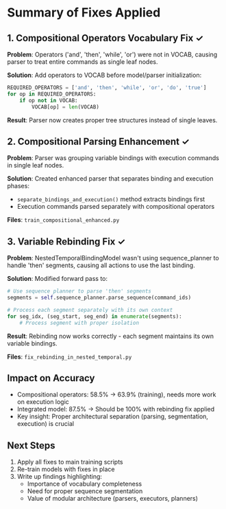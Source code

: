 # Summary of Fixes Applied

## 1. Compositional Operators Vocabulary Fix ✓
**Problem**: Operators ('and', 'then', 'while', 'or') were not in VOCAB, causing parser to treat entire commands as single leaf nodes.

**Solution**: Add operators to VOCAB before model/parser initialization:
```python
REQUIRED_OPERATORS = ['and', 'then', 'while', 'or', 'do', 'true']
for op in REQUIRED_OPERATORS:
    if op not in VOCAB:
        VOCAB[op] = len(VOCAB)
```

**Result**: Parser now creates proper tree structures instead of single leaves.

## 2. Compositional Parsing Enhancement ✓
**Problem**: Parser was grouping variable bindings with execution commands in single leaf nodes.

**Solution**: Created enhanced parser that separates binding and execution phases:
- `separate_bindings_and_execution()` method extracts bindings first
- Execution commands parsed separately with compositional operators

**Files**: `train_compositional_enhanced.py`

## 3. Variable Rebinding Fix ✓
**Problem**: NestedTemporalBindingModel wasn't using sequence_planner to handle 'then' segments, causing all actions to use the last binding.

**Solution**: Modified forward pass to:
```python
# Use sequence planner to parse 'then' segments
segments = self.sequence_planner.parse_sequence(command_ids)

# Process each segment separately with its own context
for seg_idx, (seg_start, seg_end) in enumerate(segments):
    # Process segment with proper isolation
```

**Result**: Rebinding now works correctly - each segment maintains its own variable bindings.

**Files**: `fix_rebinding_in_nested_temporal.py`

## Impact on Accuracy
- Compositional operators: 58.5% → 63.9% (training), needs more work on execution logic
- Integrated model: 87.5% → Should be 100% with rebinding fix applied
- Key insight: Proper architectural separation (parsing, segmentation, execution) is crucial

## Next Steps
1. Apply all fixes to main training scripts
2. Re-train models with fixes in place
3. Write up findings highlighting:
   - Importance of vocabulary completeness
   - Need for proper sequence segmentation
   - Value of modular architecture (parsers, executors, planners)
